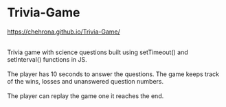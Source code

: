# Trivia-Game

https://chehrona.github.io/Trivia-Game/<br/><br/>

Trivia game with science questions built using setTimeout() and setInterval() functions in JS.<br/><br/>
The player has 10 seconds to answer the questions. The game keeps track of the wins, losses and unanswered question numbers.<br/><br/> 
The player can replay the game one it reaches the end. 
